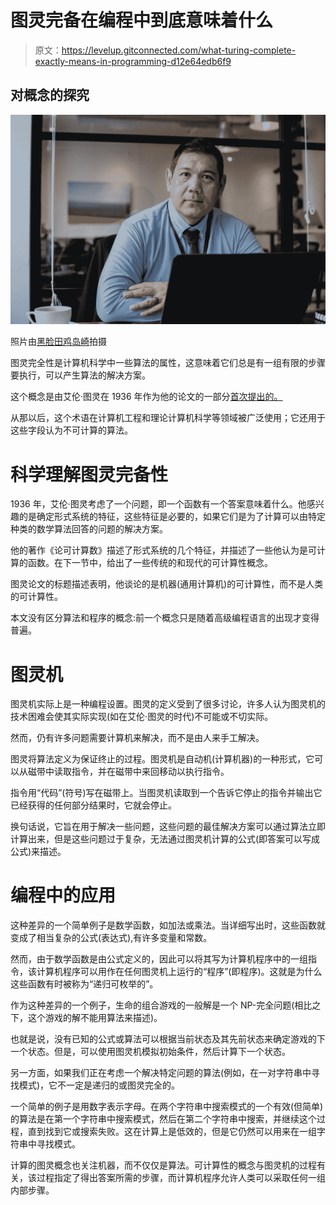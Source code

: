 # 图灵完备在编程中到底意味着什么

> 原文：<https://levelup.gitconnected.com/what-turing-complete-exactly-means-in-programming-d12e64edb6f9>

## 对概念的探究

![](img/c7ac9bd13ee54b435df4ae7eb8a323e1.png)

照片由[黑脸田鸡岛崎](https://www.pexels.com/photo/serious-ethic-businessman-working-on-laptop-5668870/)拍摄

图灵完全性是计算机科学中一些算法的属性，这意味着它们总是有一组有限的步骤要执行，可以产生算法的解决方案。

这个概念是由艾伦·图灵在 1936 年作为他的论文的一部分[首次提出的。](http://www.cs.virginia.edu/~robins/Turing_Paper_1936.pdf)

从那以后，这个术语在计算机工程和理论计算机科学等领域被广泛使用；它还用于这些字段认为不可计算的算法。

# 科学理解图灵完备性

1936 年，艾伦·图灵考虑了一个问题，即一个函数有一个答案意味着什么。他感兴趣的是确定形式系统的特征，这些特征是必要的，如果它们是为了计算可以由特定种类的数学算法回答的问题的解决方案。

他的著作《论可计算数》描述了形式系统的几个特征，并描述了一些他认为是可计算的函数。在下一节中，给出了一些传统的和现代的可计算性概念。

图灵论文的标题描述表明，他谈论的是机器(通用计算机)的可计算性，而不是人类的可计算性。

本文没有区分算法和程序的概念:前一个概念只是随着高级编程语言的出现才变得普遍。

# 图灵机

图灵机实际上是一种编程设置。图灵的定义受到了很多讨论，许多人认为图灵机的技术困难会使其实际实现(如在艾伦·图灵的时代)不可能或不切实际。

然而，仍有许多问题需要计算机来解决，而不是由人来手工解决。

图灵将算法定义为保证终止的过程。图灵机是自动机(计算机器)的一种形式，它可以从磁带中读取指令，并在磁带中来回移动以执行指令。

指令用“代码”(符号)写在磁带上。当图灵机读取到一个告诉它停止的指令并输出它已经获得的任何部分结果时，它就会停止。

换句话说，它旨在用于解决一些问题，这些问题的最佳解决方案可以通过算法立即计算出来，但是这些问题过于复杂，无法通过图灵机计算的公式(即答案可以写成公式)来描述。

# 编程中的应用

这种差异的一个简单例子是数学函数，如加法或乘法。当详细写出时，这些函数就变成了相当复杂的公式(表达式),有许多变量和常数。

然而，由于数学函数是由公式定义的，因此可以将其写为计算机程序中的一组指令，该计算机程序可以用作在任何图灵机上运行的“程序”(即程序)。这就是为什么这些函数有时被称为“递归可枚举的”。

作为这种差异的一个例子，生命的组合游戏的一般解是一个 NP-完全问题(相比之下，这个游戏的解不能用算法来描述)。

也就是说，没有已知的公式或算法可以根据当前状态及其先前状态来确定游戏的下一个状态。但是，可以使用图灵机模拟初始条件，然后计算下一个状态。

另一方面，如果我们正在考虑一个解决特定问题的算法(例如，在一对字符串中寻找模式)，它不一定是递归的或图灵完全的。

一个简单的例子是用数字表示字母。在两个字符串中搜索模式的一个有效(但简单)的算法是在第一个字符串中搜索模式，然后在第二个字符串中搜索，并继续这个过程，直到找到它或搜索失败。这在计算上是低效的，但是它仍然可以用来在一组字符串中寻找模式。

计算的图灵概念也关注机器，而不仅仅是算法。可计算性的概念与图灵机的过程有关，该过程指定了得出答案所需的步骤，而计算机程序允许人类可以采取任何一组内部步骤。